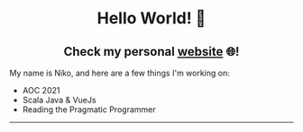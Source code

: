 <h1 align="center">Hello World! 👋</h1>
<h2 align="center">Check my personal <a target="blank" href="choustoulakis.de">website</a> 🌐!</h1>

<p>My name is Niko, and here are a few things I'm working on:</p>

<ul>
  <li>AOC 2021</li>
  <li>Scala Java & VueJs</li>
  <li>Reading the Pragmatic Programmer</li>
</ul>

<hr>
